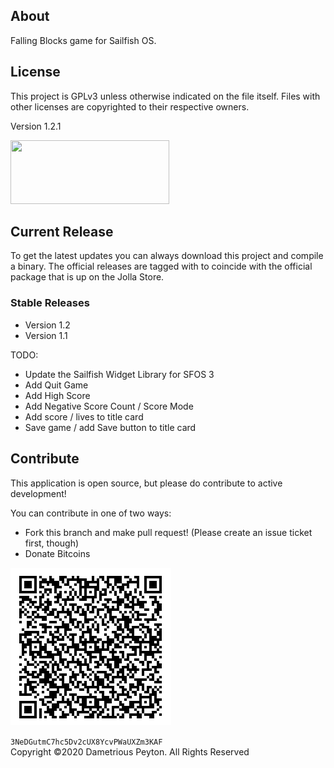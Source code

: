 <h2>About</h2>
Falling Blocks game for Sailfish OS.

<h2>License</h2>

This project is GPLv3 unless otherwise indicated on the file itself. Files with other licenses are copyrighted to their respective owners.
<p>
Version 1.2.1
<p>
<img src="http://www.gnu.org/graphics/gplv3-127x51.png" width="254" height="102" />

<h2>Current Release</h2>
To get the latest updates you can always download this project and compile a binary. The official releases are tagged with to coincide with the official package that is up on the Jolla Store.

<h3>Stable Releases</h3>
<ul>
  <li>Version 1.2</li>
  <li>Version 1.1</li>
</ul>

TODO:
<ul>
<li> Update the Sailfish Widget Library for SFOS 3
<li> Add Quit Game
<li> Add High Score
<li> Add Negative Score Count / Score Mode
<li> Add score / lives to title card
<li> Save game / add Save button to title card
</ul>

<h2>Contribute</h2>

This application is open source,  but please do contribute to active development!
<p>
You can contribute in one of two ways:
<ul>
<li>Fork this branch and make pull request! (Please create an issue ticket first, though)
<li>Donate Bitcoins
</ul>
<p>
<img src="bitcoinaddy.png" />
<p>
<code>3NeDGutmC7hc5Dv2cUX8YcvPWaUXZm3KAF</code>


<br>
Copyright &copy;2020 Dametrious Peyton. All Rights Reserved

